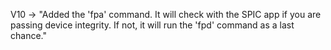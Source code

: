 V10 -> "Added the 'fpa' command. It will check with the SPIC app if you are passing device integrity. If not, it will run the 'fpd' command as a last chance."